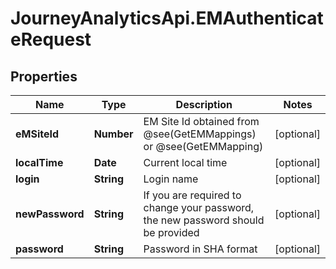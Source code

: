# JourneyAnalyticsApi.EMAuthenticateRequest

## Properties

Name | Type | Description | Notes
------------ | ------------- | ------------- | -------------
**eMSiteId** | **Number** | EM Site Id obtained from @see(GetEMMappings) or @see(GetEMMapping) | [optional] 
**localTime** | **Date** | Current local time | [optional] 
**login** | **String** | Login name | [optional] 
**newPassword** | **String** | If you are required to change your password, the new password should be provided | [optional] 
**password** | **String** | Password in SHA format | [optional] 


